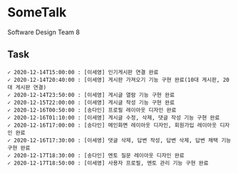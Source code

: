 # SomeTalk
Software Design Team 8

## Task
	✓ 2020-12-14T15:00:00 : [이세영] 인기게시판 연결 완료
	✓ 2020-12-14T20:40:00 : [이세영] 게시판 가져오기 기능 구현 완료(10대 게시판, 20대 게시판 연결)
	✓ 2020-12-14T23:50:00 : [이세영] 게시글 열람 기능 구현 완료
	✓ 2020-12-15T22:00:00 : [이세영] 게시글 작성 기능 구현 완료
	✓ 2020-12-16T00:50:00 : [송다인] 프로필 레이아웃 디자인 완료
	✓ 2020-12-16T01:10:00 : [이세영] 게시글 수정, 삭제, 댓글 작성 기능 구현 완료
	✓ 2020-12-16T17:00:00 : [송다인] 메인화면 레이아웃 디자인, 회원가입 레이아웃 디자인 완료
	✓ 2020-12-16T17:30:00 : [이세영] 댓글 삭제, 답변 작성, 답변 삭제, 답변 채택 기능 구현 완료
	✓ 2020-12-17T18:30:00 : [송다인] 멘토 질문 레이아웃 디자인 완료
	✓ 2020-12-17T18:50:00 : [이세영] 사용자 프로필, 멘토 관리 기능 구현 완료


